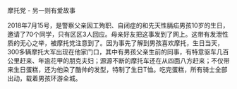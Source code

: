 摩托党 - 另一则有爱故事
 
2018年7月15号，是警察父亲因工殉职、自闭症的和先天性膈疝男孩10岁的生日，邀请了70个同学，只有区区3人回应。母亲好友把这事发到了网上。这带有发泄性质的无心之举，被摩托党注意到了。因为事先了解到男孩喜欢摩托，生日当天，300多辆摩托大军出现在他家门口，其中有男孩父亲生前的同事，有特意驱车几百公里赶来、年逾花甲的朋克夫妇；源源不断的摩托车还在从四面八方赶来；不仅带来生日蛋糕，还为他染了酷帅的发型，特制了生日T恤。吃完蛋糕，所有骑士全部出动，载着男孩环游全城。
